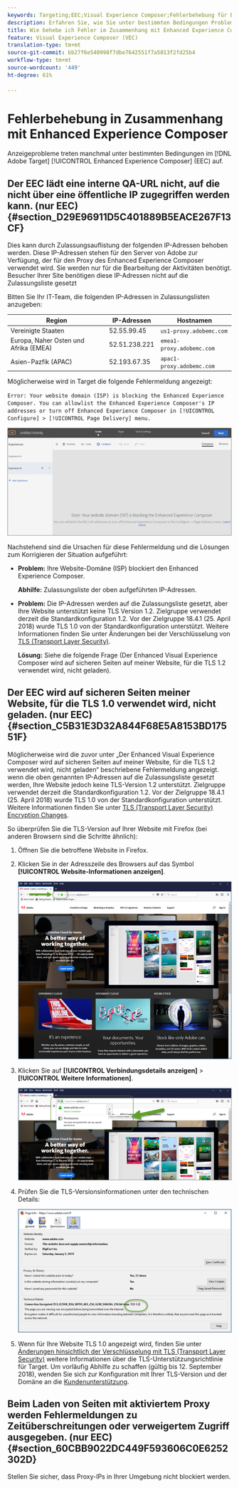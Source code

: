 ```yaml
---
keywords: Targeting;EEC;Visual Experience Composer;Fehlerbehebung für Enhanced Experience Composer;Fehlerbehebung
description: Erfahren Sie, wie Sie unter bestimmten Bedingungen Probleme beheben können, die manchmal im Adobe Target Enhanced Experience Composer (EEC) auftreten.
title: Wie behebe ich Fehler im Zusammenhang mit Enhanced Experience Composer?
feature: Visual Experience Composer (VEC)
translation-type: tm+mt
source-git-commit: bb27f6e540998f7dbe7642551f7a5013f2fd25b4
workflow-type: tm+mt
source-wordcount: '449'
ht-degree: 61%

---
```



# Fehlerbehebung in Zusammenhang mit Enhanced Experience Composer

Anzeigeprobleme treten manchmal unter bestimmten Bedingungen im [!DNL Adobe Target] [!UICONTROL Enhanced Experience Composer] (EEC) auf.

## Der EEC lädt eine interne QA-URL nicht, auf die nicht über eine öffentliche IP zugegriffen werden kann. (nur EEC) {#section_D29E96911D5C401889B5EACE267F13CF}

Dies kann durch Zulassungsauflistung der folgenden IP-Adressen behoben werden. Diese IP-Adressen stehen für den Server von Adobe zur Verfügung, der für den Proxy des Enhanced Experience Composer verwendet wird. Sie werden nur für die Bearbeitung der Aktivitäten benötigt. Besucher Ihrer Site benötigen diese IP-Adressen nicht auf die Zulassungsliste gesetzt

Bitten Sie Ihr IT-Team, die folgenden IP-Adressen in Zulassungslisten anzugeben:

| Region | IP-Adressen | Hostnamen |
|--- |--- |--- |
| Vereinigte Staaten | 52.55.99.45 | `us1-proxy.adobemc.com` |
| Europa, Naher Osten und Afrika (EMEA) | 52.51.238.221 | `emea1-proxy.adobemc.com` |
| Asien-Pazfik (APAC) | 52.193.67.35 | `apac1-proxy.adobemc.com` |

Möglicherweise wird in Target die folgende Fehlermeldung angezeigt:

`Error: Your website domain (ISP) is blocking the Enhanced Experience Composer. You can allowlist the Enhanced Experience Composer's IP addresses or turn off Enhanced Experience Composer in [!UICONTROL Configure] > [!UICONTROL Page Delivery] menu.`

![](assets/EEC_error.png)

Nachstehend sind die Ursachen für diese Fehlermeldung und die Lösungen zum Korrigieren der Situation aufgeführt:

* **Problem:** Ihre Website-Domäne (ISP) blockiert den Enhanced Experience Composer.

   **Abhilfe:** Zulassungsliste der oben aufgeführten IP-Adressen.

* **Problem:** Die IP-Adressen werden auf die Zulassungsliste gesetzt, aber Ihre Website unterstützt keine TLS Version 1.2. Zielgruppe verwendet derzeit die Standardkonfiguration 1.2. Vor der Zielgruppe 18.4.1 (25. April 2018) wurde TLS 1.0 von der Standardkonfiguration unterstützt. Weitere Informationen finden Sie unter Änderungen bei der Verschlüsselung von  [TLS (Transport Layer Security)](/help/c-implementing-target/c-considerations-before-you-implement-target/tls-transport-layer-security-encryption.md#concept_CC1001E9D3AE4BABAF90B8311B0A6451).

   **Lösung:** Siehe die folgende Frage (Der Enhanced Visual Experience Composer wird auf sicheren Seiten auf meiner Website, für die TLS 1.2 verwendet wird, nicht geladen).

## Der EEC wird auf sicheren Seiten meiner Website, für die TLS 1.0 verwendet wird, nicht geladen. (nur EEC) {#section_C5B31E3D32A844F68E5A8153BD17551F}

Möglicherweise wird die zuvor unter „Der Enhanced Visual Experience Composer wird auf sicheren Seiten auf meiner Website, für die TLS 1.2 verwendet wird, nicht geladen“ beschriebene Fehlermeldung angezeigt. wenn die oben genannten IP-Adressen auf die Zulassungsliste gesetzt werden, Ihre Website jedoch keine TLS-Version 1.2 unterstützt. Zielgruppe verwendet derzeit die Standardkonfiguration 1.2. Vor der Zielgruppe 18.4.1 (25. April 2018) wurde TLS 1.0 von der Standardkonfiguration unterstützt. Weitere Informationen finden Sie unter [TLS (Transport Layer Security) Encryption Changes](/help/c-implementing-target/c-considerations-before-you-implement-target/tls-transport-layer-security-encryption.md#concept_CC1001E9D3AE4BABAF90B8311B0A6451).

So überprüfen Sie die TLS-Version auf Ihrer Website mit Firefox (bei anderen Browsern sind die Schritte ähnlich):

1. Öffnen Sie die betroffene Website in Firefox.
1. Klicken Sie in der Adresszeile des Browsers auf das Symbol **[!UICONTROL Website-Informationen anzeigen]**.

   ![](assets/firefox_more_info.png)

1. Klicken Sie auf **[!UICONTROL Verbindungsdetails anzeigen]** > **[!UICONTROL Weitere Informationen]**.

   ![](assets/firefox_more_info_2.png)

1. Prüfen Sie die TLS-Versionsinformationen unter den technischen Details:

   ![](assets/firefox_more_info_3.png)

1. Wenn für Ihre Website TLS 1.0 angezeigt wird, finden Sie unter  [Änderungen hinsichtlich der Verschlüsselung mit TLS (Transport Layer Security)](/help/c-implementing-target/c-considerations-before-you-implement-target/tls-transport-layer-security-encryption.md#concept_CC1001E9D3AE4BABAF90B8311B0A6451) weitere Informationen über die TLS-Unterstützungsrichtlinie für Target. Um vorläufig Abhilfe zu schaffen (gültig bis 12. September 2018), wenden Sie sich zur Konfiguration mit Ihrer TLS-Version und der Domäne an die [Kundenunterstützung](/help/cmp-resources-and-contact-information.md#reference_ACA3391A00EF467B87930A450050077C).

## Beim Laden von Seiten mit aktiviertem Proxy werden Fehlermeldungen zu Zeitüberschreitungen oder verweigertem Zugriff ausgegeben. (nur EEC) {#section_60CBB9022DC449F593606C0E6252302D}

Stellen Sie sicher, dass Proxy-IPs in Ihrer Umgebung nicht blockiert werden.
